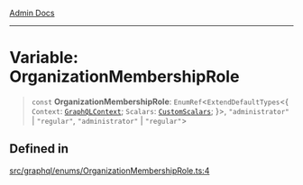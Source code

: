[Admin Docs](/)

***

# Variable: OrganizationMembershipRole

> `const` **OrganizationMembershipRole**: `EnumRef`\<`ExtendDefaultTypes`\<\{ `Context`: [`GraphQLContext`](../../../context/type-aliases/GraphQLContext.md); `Scalars`: [`CustomScalars`](../../../scalars/type-aliases/CustomScalars.md); \}\>, `"administrator"` \| `"regular"`, `"administrator"` \| `"regular"`\>

## Defined in

[src/graphql/enums/OrganizationMembershipRole.ts:4](https://github.com/NishantSinghhhhh/talawa-api/blob/ff0f1d6ae21d3428519b64e42fe3bfdff573cb6e/src/graphql/enums/OrganizationMembershipRole.ts#L4)
